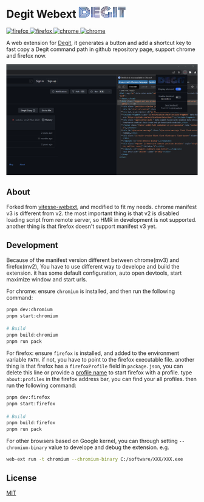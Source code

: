 <!-- markdownlint-disable no-inline-html -->
<h1 align="left">
 Degit Webext
 <img src="src/assets/icon-blue-512.png" height="30px">
</h1>

<p align="left">
  <a href="https://addons.mozilla.org/zh-CN/firefox/addon/degit/">
   <img src="https://img.shields.io/amo/users/{9408450c-b12f-4a07-bb2e-62ff5b320374}?label=Firefox" alt="firefox" />
  </a>
  <a href="https://addons.mozilla.org/zh-CN/firefox/addon/degit/">
   <img src="https://img.shields.io/amo/v/{9408450c-b12f-4a07-bb2e-62ff5b320374}" alt="firefox" />
  </a>
  <a href="https://chrome.google.com/webstore/detail/degit-webext/pdhncoaddkgkhkpjnidgfacgkpejapbc">
   <img src="https://img.shields.io/chrome-web-store/users/pdhncoaddkgkhkpjnidgfacgkpejapbc?label=Chrome&color=blue" alt="chrome" />
  </a>
  <a href="https://chrome.google.com/webstore/detail/degit-webext/pdhncoaddkgkhkpjnidgfacgkpejapbc">
   <img src="https://img.shields.io/chrome-web-store/v/pdhncoaddkgkhkpjnidgfacgkpejapbc" alt="chrome" />
  </a>
  <br />
</p>

A web extension for [Degit](https://github.com/Rich-Harris/degit), it generates a button and add a shortcut key to fast copy a Degit command path in github repository page, support chrome and firefox now.

![xuanfa](/Photos/1.png)

## About

Forked from [vitesse-webext](https://github.com/antfu/vitesse-webext), and modified to fit my needs. chrome manifest v3 is different from v2. the most important thing is that v2 is disabled loading script from remote server, so HMR in development is not supported. another thing is that firefox doesn't support manifest v3 yet.

## Development

Because of the manifest version different between chrome(mv3) and firefox(mv2), You have to use different way to develope and build the extension. it has some default configuration, auto open devtools, start maximize window and start urls.

For chrome: ensure `chromium` is installed, and then run the following command:

```bash
pnpm dev:chromium
pnpm start:chromium

# Build
pnpm build:chromium
pnpm run pack
```

For firefox: ensure `firefox` is installed, and added to the environment variable `PATH`. if not, you have to point to the firefox executable file.
another thing is that firefox has a `firefoxProfile` field in `package.json`, you can delete this line or provide a [profile name](about:profiles) to start firefox with a profile. type `about:profiles` in the firefox address bar, you can find your all profiles.
then run the following command:

```bash
pnpm dev:firefox
pnpm start:firefox

# Build
pnpm build:firefox
pnpm run pack
```

For other browsers based on Google kernel, you can through setting `--chromium-binary` value to develope and debug the extension. e.g.

```bash
web-ext run -t chromium --chromium-binary C:/software/XXX/XXX.exe
```

## License

[MIT](./License)
